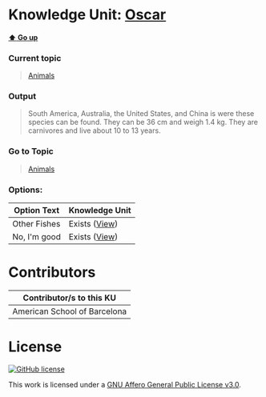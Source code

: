 # Knowledge Unit: [Oscar](../../knowledge_units/animals/oscar.md)

#### [:arrow_up: Go up](../../topics/animals.md)
### Current topic
> [Animals](../../topics/animals.md)
### Output
> South America, Australia, the United States, and China is were these species can be found. They can be 36 cm and weigh 1.4 kg. They are carnivores and live about 10 to 13 years.
### Go to Topic
> [Animals](../../topics/animals.md)

### Options: 

| Option Text | Knowledge Unit |
| - | - |  
| Other Fishes  |  Exists ([View](../../knowledge_units/animals/other-fishes.md))  |  
| No, I&#039;m good  |  Exists ([View](../../knowledge_units/animals/no-im-good.md))  | 

# Contributors

| Contributor/s to this KU |
| - | 
| American School of Barcelona |

# License
[![GitHub license](https://img.shields.io/github/license/inbrainz/cerebro)](https://github.com/inbrainz/cerebro/blob/master/LICENSE)

This work is licensed under a [GNU Affero General Public License v3.0](https://www.gnu.org/licenses/agpl-3.0.txt).